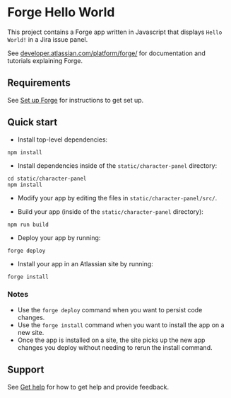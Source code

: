 # Forge Hello World

This project contains a Forge app written in Javascript that displays `Hello World!` in a Jira issue panel.

See [developer.atlassian.com/platform/forge/](https://developer.atlassian.com/platform/forge) for documentation and tutorials explaining Forge.

## Requirements

See [Set up Forge](https://developer.atlassian.com/platform/forge/set-up-forge/) for instructions to get set up.

## Quick start

-   Install top-level dependencies:

```
npm install
```

-   Install dependencies inside of the `static/character-panel` directory:

```
cd static/character-panel
npm install
```

-   Modify your app by editing the files in `static/character-panel/src/`.

-   Build your app (inside of the `static/character-panel` directory):

```
npm run build
```

-   Deploy your app by running:

```
forge deploy
```

-   Install your app in an Atlassian site by running:

```
forge install
```

### Notes

-   Use the `forge deploy` command when you want to persist code changes.
-   Use the `forge install` command when you want to install the app on a new site.
-   Once the app is installed on a site, the site picks up the new app changes you deploy without needing to rerun the install command.

## Support

See [Get help](https://developer.atlassian.com/platform/forge/get-help/) for how to get help and provide feedback.
